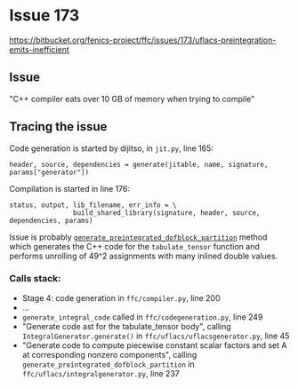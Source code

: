 # Issue 173
https://bitbucket.org/fenics-project/ffc/issues/173/uflacs-preintegration-emits-inefficient

## Issue

"C++ compiler eats over 10 GB of memory when trying to compile"

## Tracing the issue

Code generation is started by dijitso, in `jit.py`, line 165:
```
header, source, dependencies = generate(jitable, name, signature, params["generator"])
```
Compilation is started in line 176:
```
status, output, lib_filename, err_info = \
                build_shared_library(signature, header, source, dependencies, params)
```
Issue is probably [`generate_preintegrated_dofblock_partition`](https://bitbucket.org/fenics-project/ffc/src/479fae88be777da83742306eefe271cb168fcaa9/ffc/uflacs/integralgenerator.py?at=master&fileviewer=file-view-default#integralgenerator.py-989) method which generates the C++ code for the `tabulate_tensor` function and performs unrolling of 49^2 assignments with many inlined double values.
### Calls stack:
 - Stage 4: code generation in `ffc/compiler.py`, line 200
 - ...
 - `generate_integral_code` called in `ffc/codegeneration.py`, line 249
 -  "Generate code ast for the tabulate_tensor body", calling `IntegralGenerator.generate()` in `ffc/uflacs/uflacsgenerator.py`, line 45
 - "Generate code to compute piecewise constant scalar factors and set A at corresponding nonzero components", calling `generate_preintegrated_dofblock_partition` in `ffc/uflacs/integralgenerator.py`, line 237
